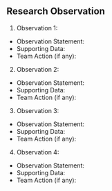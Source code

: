 ## Research Observation
1. Observation 1:
* Observation Statement:
* Supporting Data:
* Team Action (if any):

2. Observation 2:
* Observation Statement:
* Supporting Data:
* Team Action (if any):

3. Observation 3:
* Observation Statement:
* Supporting Data:
* Team Action (if any):

4. Observation 4:
* Observation Statement:
* Supporting Data:
* Team Action (if any):